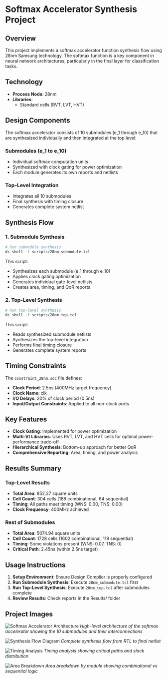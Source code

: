 # Softmax Accelerator Synthesis Project

## Overview
This project implements a softmax accelerator function synthesis flow using 28nm Samsung technology. The softmax function is a key component in neural network architectures, particularly in the final layer for classification tasks.



## Technology
- **Process Node**: 28nm 
- **Libraries**: 
  - Standard cells (RVT, LVT, HVT)

## Design Components
The softmax accelerator consists of 10 submodules (e_1 through e_10) that are synthesized individually and then integrated at the top level:

### Submodules (e_1 to e_10)
- Individual softmax computation units
- Synthesized with clock gating for power optimization
- Each module generates its own reports and netlists

### Top-Level Integration
- Integrates all 10 submodules
- Final synthesis with timing closure
- Generates complete system netlist

## Synthesis Flow

### 1. Submodule Synthesis
```bash
# Run submodule synthesis
dc_shell -f scripts/28nm_submodule.tcl
```
This script:
- Synthesizes each submodule (e_1 through e_10)
- Applies clock gating optimization
- Generates individual gate-level netlists
- Creates area, timing, and QoR reports

### 2. Top-Level Synthesis
```bash
# Run top-level synthesis
dc_shell -f scripts/28nm_top.tcl
```
This script:
- Reads synthesized submodule netlists
- Synthesizes the top-level integration
- Performs final timing closure
- Generates complete system reports

## Timing Constraints
The `constraint_28nm.sdc` file defines:
- **Clock Period**: 2.5ns (400MHz target frequency)
- **Clock Name**: clk
- **I/O Delays**: 20% of clock period (0.5ns)
- **Input/Output Constraints**: Applied to all non-clock ports

## Key Features
- **Clock Gating**: Implemented for power optimization
- **Multi-Vt Libraries**: Uses RVT, LVT, and HVT cells for optimal power-performance trade-off
- **Hierarchical Synthesis**: Bottom-up approach for better QoR
- **Comprehensive Reporting**: Area, timing, and power analysis

## Results Summary

### Top-Level Results
- **Total Area**: 852.27 square units
- **Cell Count**: 304 cells (188 combinational, 64 sequential)
- **Timing**: All paths meet timing (WNS: 0.00, TNS: 0.00)
- **Clock Frequency**: 400MHz achieved

### Rest of Submodules 
- **Total Area**: 5074.94 square units
- **Cell Count**: 1728 cells (1602 combinational, 119 sequential)
- **Timing**: Some violations present (WNS: 0.07, TNS: 0)
- **Critical Path**: 2.45ns (within 2.5ns target)

## Usage Instructions

1. **Setup Environment**: Ensure Design Compiler is properly configured
2. **Run Submodule Synthesis**: Execute `28nm_submodule.tcl` first
3. **Run Top-Level Synthesis**: Execute `28nm_top.tcl` after submodules complete
4. **Review Results**: Check reports in the Results/ folder



## Project Images
![Softmax Accelerator Architecture](images/softmax_architecture.png)
*High-level architecture of the softmax accelerator showing the 10 submodules and their interconnections*

![Synthesis Flow Diagram](images/synthesis_flow.png)
*Complete synthesis flow from RTL to final netlist*

![Timing Analysis](images/timing_analysis.png)
*Timing analysis showing critical paths and slack distribution*

![Area Breakdown](images/area_breakdown.png)
*Area breakdown by module showing combinational vs sequential logic*


